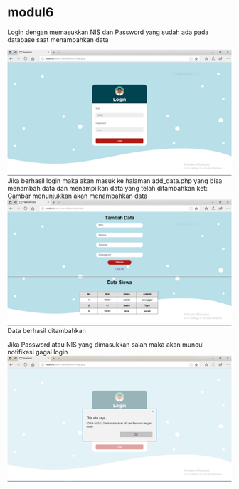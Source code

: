 # modul6
Login dengan memasukkan NIS dan Password yang sudah ada pada database saat menambahkan data

![alt text](https://github.com/NabilaRahmadanti/modul6/blob/master/hasilmodul6/1.PNG)
Jika berhasil login maka akan masuk ke halaman add_data.php yang bisa menambah data dan menampilkan data yang telah ditambahkan
ket: Gambar menunjukkan akan menambahkan data
![alt text](https://github.com/NabilaRahmadanti/modul6/blob/master/hasilmodul6/2.PNG)
Data berhasil ditambahkan

Jika Password atau NIS yang dimasukkan salah maka akan muncul notifikasi gagal login
![alt text](https://github.com/NabilaRahmadanti/modul6/blob/master/hasilmodul6/5.PNG)
